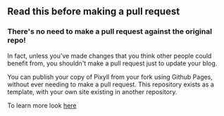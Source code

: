 ## Read this before making a pull request

### There's no need to make a pull request against the original repo!

In fact, unless you've made changes that you think other people could benefit from, you shouldn't make a pull request just to update your blog.

You can publish your copy of Pixyll from your fork using Github Pages, without ever needing to make a pull request. This repository exists as a template, with your own site existing in another repository.

To learn more look [here](https://stackoverflow.com/questions/3611256/forking-vs-branching-in-github)

